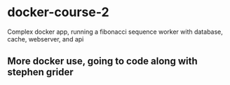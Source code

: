 # docker-course-2
Complex docker app, running a fibonacci sequence worker with database, cache, webserver, and api

## More docker use, going to code along with stephen grider
